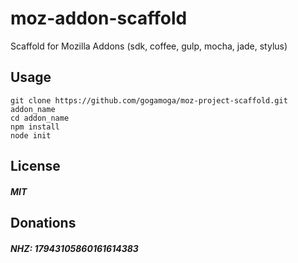 moz-addon-scaffold
==================

Scaffold for Mozilla Addons (sdk, coffee, gulp, mocha, jade, stylus)

Usage
-----
	git clone https://github.com/gogamoga/moz-project-scaffold.git addon_name
	cd addon_name
	npm install
	node init

License
-------

##### MIT

Donations
---------

##### NHZ: 17943105860161614383
